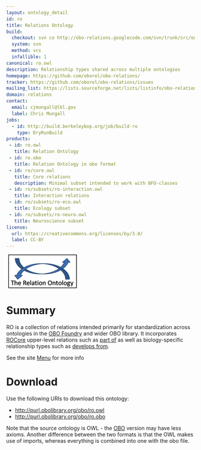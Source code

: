 ```yaml
---
layout: ontology_detail
id: ro
title: Relations Ontology
build:
  checkout: svn co http://obo-relations.googlecode.com/svn/trunk/src/ontology
  system: svn
  method: vcs
  infallible: 1
canonical: ro.owl
description: Relationship types shared across multiple ontologies
homepage: https://github.com/oborel/obo-relations/
tracker: https://github.com/oborel/obo-relations/issues
mailing_list: https://lists.sourceforge.net/lists/listinfo/obo-relations
domain: relations
contact:
  email: cjmungall@lbl.gov
  label: Chris Mungall
jobs:
  - id: http://build.berkeleybop.org/job/build-ro
    type: DryRunBuild
products:
 - id: ro.owl
   title: Relation Ontology
 - id: ro.obo
   title: Relation Ontology in obo format
 - id: ro/core.owl
   title: Core relations
   description: Minimal subset intended to work with BFO-classes
 - id: ro/subsets/ro-interaction.owl
   title: Interaction relations
 - id: ro/subsets/ro-eco.owl
   title: Ecology subset
 - id: ro/subsets/ro-neuro.owl
   title: Neuroscience subset
license:
  url: https://creativecommons.org/licenses/by/3.0/
  label: CC-BY
---
```


![logo](/images/ro_logo.png)

# Summary

RO is a collection of relations intended primarily for standardization across ontologies in the [OBO Foundry](http://obofoundry.org) and wider OBO library. It incorporates [ROCore](https://github.com/oborel/obo-relations/wiki/ROCore) upper-level relations such as [part of](http://purl.obolibrary.org/obo/BFO_0000050) as well as biology-specific relationship types such as [develops from](http://purl.obolibrary.org/obo/RO_0002202).

See the site [Menu](https://github.com/oborel/obo-relations/wiki/Menu) for more info

# Download

Use the following URIs to download this ontology:

 * http://purl.obolibrary.org/obo/ro.owl
 * http://purl.obolibrary.org/obo/ro.obo

Note that the source ontology is OWL - the [OBO](https://github.com/oborel/obo-relations/wiki/OBOFormatUsersGuide) version may have less axioms. Another difference between the two formats is that the OWL makes use of imports, whereas everything is combined into one with the obo file.
